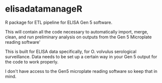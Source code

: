 # elisadatamanageR
R package for ETL pipeline for ELISA Gen 5 software. 

This will contain all the code necessary to automatically import, merge, clean, 
and run preliminary analysis on outputs from the Gen 5 Microplate reading software'

This is built for ELISA data specifically, for O. volvulus serological surveillance. 
Data needs to be set up a certain way in your Gen 5 output for the code to work properly.

I don't have access to the Gen5 microplate reading software so keep that in mind.
